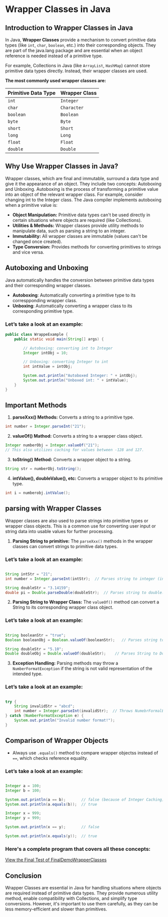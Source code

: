 # Wrapper Classes in Java

## Introduction to Wrapper Classes in Java

In Java, **Wrapper Classes** provide a mechanism to convert primitive data types (like `int`, `char`, `boolean`, etc.) into their corresponding objects. They are part of the java.lang package and are essential when an object reference is needed instead of a primitive type.

For example, Collections in Java (like `ArrayList`, `HashMap`) cannot store primitive data types directly. Instead, their wrapper classes are used. 

**The most commonly used wrapper classes are:** 

| **Primitive Data Type** | **Wrapper Class** |
|-------------------------|-------------------|
| `int` | `Integer` |
| `char` | `Character` |
| `boolean` | `Boolean` |
| `byte` | `Byte` |
| `short` | `Short` |
| `long` | `Long` |
| `float` | `Float` |
| `double` | `Double` | 

## Why Use Wrapper Classes in Java?

Wrapper classes, which are final and immutable, surround a data type and give it the appearance of an object. They include two concepts: Autoboxing and Unboxing. Autoboxing is the process of transforming a primitive value into an object of the relevant wrapper class. For example, consider changing int to the Integer class. 
The Java compiler implements autoboxing when a primitive value is:

- **Object Manipulation:** Primitive data types can't be used directly in certain situations where objects are required (like Collections).
- **Utilities & Methods:** Wrapper classes provide utility methods to manipulate data, such as parsing a string to an integer.
- **Immutability:** All wrapper classes are immutable (values can't be changed once created).
- **Type Conversion:** Provides methods for converting primitives to strings and vice versa.

## Autoboxing and Unboxing

Java automatically handles the conversion between primitive data types and their corresponding wrapper classes.

- **Autoboxing**: Automatically converting a primitive type to its correspponding wrapper class.
- **Unboxing**: Automatically converting a wrapper class to its corresponding primitive type.

### Let’s take a look at an example:

```java
public class WrappeExample {
    public static void main(String[] args) {

        // Autoboxing: converting int to Integer
        Integer intObj = 10;

        // Unboxing: converting Integer to int
        int intValue = intObj;

        System.out.println("Autoboxed Integer: " + intObj);
        System.out.println("Unboxed int: " + intValue);
    } 
}

```
## Important Methods

1. **parseXxx() Methods:** Converts a string to a primitive type.

```java
int number = Integer.parseInt("21");
```

2. **valueOf() Mathod:** Converts a string to a wrapper class object.

```java
Integer numberObj = Integer.valueOf("21");
// This also utilizes caching for values between -128 and 127.

```

3. **toString() Method:** Converts a wrapper object to a string.

```java
String str = numberObj.toString();
```

4. **intValue(), doubleValue(), etc:** Converts a wrapper object to its primitive type.

```java
int i = numberobj.intValue();
```

## parsing with Wrapper Classes

Wrapper classes are also used to parse strings into primitive types or wrapper class objects. This is a common use for converting user input or string data into usable values for further processing.

1. **Parsing String to primitive:** The `parseXxx()` methods in the wrapper classes can convert strings to primitive data types.

### Let’s take a look at an example:

```java

String intStr = "21";
int number = Integer.parseInt(intStr);  // Parses string to integer (int)

String doubleStr = "3.14159";
double pi = Double.parseDouble(doubleStr);  // Parses string to double.

```

2. **Parsing String to Wrapper Class:** The `valueOf()` method can convert a String to its corresponding wrapper class object.

### Let’s take a look at an example:

```java

String booleanStr = "true";
Boolean booleanObj = Boolean.valueOf(booleanStr);   // Parses string to Boolean object.

String doubleStr = "5.10";
Double doubleObj = Double.valueOf(doubleStr);    // Parses String to Double object

```

3. **Exception Handling:** Parsing methods may throw a `NumberFormatException` if the string is not valid representation of the intended type.

### Let’s take a look at an example:

```java

try {
    String invalidStr = "abcd";
    int number = Integer.parseInt(invalidStr);  // Throws NumebrFormalException
} catch (NumberFormatException e) {
    System.out.println("Invalid number format!");
}

```

## Comparison of Wrapper Objects

- Always use `.equals()` method to compare wrapper objectss instead of `==`, which checks reference equality.

### Let’s take a look at an example:

```java

Integer a = 100;
Integer b = 100;

System.out.println(a == b);       // false (because of Integer Caching)
System.out.println(a.equals(b));  // true
```

```java
Integer x = 999;
Integer y = 999;

System.out.println(x == y);       // false

System.out.println(x.equals(y));  // true
```

### Here's a complete program that covers all these concepts:
[View the Final Test of FinalDemoWrapperClasses](https://github.com/RanaSmarty/Java-Learning/blob/main/Basics%20of%20Java/Wrapper%20classes/FinalDemoWrapperClasses.java)

## Conclusion

Wrapper Classes are essential in Java for handling situations where objects are required instead of primitive data types. They provide numerous utility method, enable compatibility with Collections, and simplify type conversions. However, it's important to use them carefully, as they can be less memory-efficient and slower than primitives.